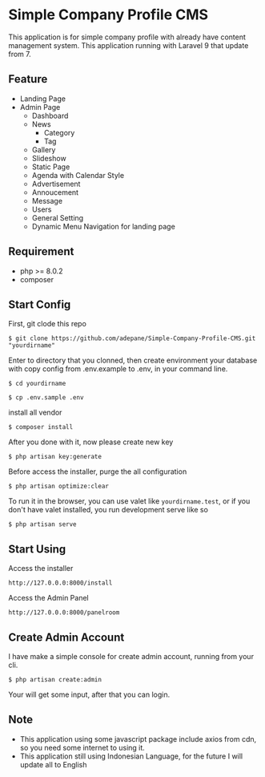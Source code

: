 # Simple Company Profile CMS

This application is for simple company profile with already have content
management system. This application running with Laravel 9 that update from 7.

## Feature
- Landing Page
- Admin Page
  - Dashboard
  - News
    - Category
    - Tag
  - Gallery
  - Slideshow
  - Static Page
  - Agenda with Calendar Style
  - Advertisement
  - Annoucement
  - Message
  - Users
  - General Setting
  - Dynamic Menu Navigation for landing page

## Requirement
- php >= 8.0.2
- composer

## Start Config
First, git clode this repo

```
$ git clone https://github.com/adepane/Simple-Company-Profile-CMS.git "yourdirname"
```

Enter to directory that you clonned, then create environment your database with
copy config from .env.example to .env, in your command line.
```
$ cd yourdirname
```
```
$ cp .env.sample .env
```

install all vendor
```
$ composer install
```

After you done with it, now please create new key
```
$ php artisan key:generate
```

Before access the installer, purge the all configuration
```
$ php artisan optimize:clear
```

To run it in the browser, you can use valet like `yourdirname.test`, or if you don't have valet installed, you run development serve like so
```
$ php artisan serve
```

## Start Using

Access the installer 
```
http://127.0.0.0:8000/install
```

Access the Admin Panel
```
http://127.0.0.0:8000/panelroom
```

## Create Admin Account
I have make a simple console for create admin account, running from your cli.
```
$ php artisan create:admin
```

Your will get some input, after that you can login.


## Note
- This application using some javascript package include axios from cdn, so you
  need some internet to using it.
- This application still using Indonesian Language, for the future I will update
  all to English
